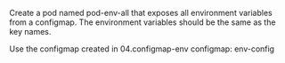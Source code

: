 Create a pod named pod-env-all that exposes all environment variables from a configmap.  The environment variables should be the same as the key names.

Use the configmap created in 04.configmap-env
configmap: env-config
